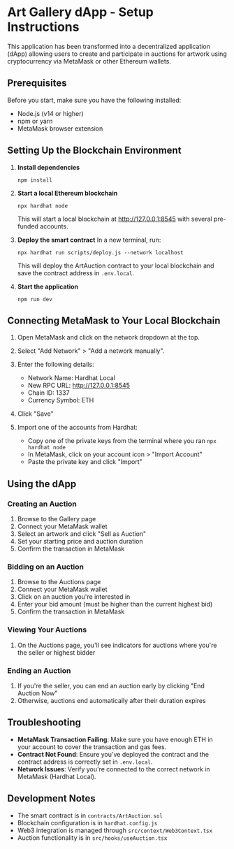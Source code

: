 
# Art Gallery dApp - Setup Instructions

This application has been transformed into a decentralized application (dApp) allowing users to create and participate in auctions for artwork using cryptocurrency via MetaMask or other Ethereum wallets.

## Prerequisites

Before you start, make sure you have the following installed:
- Node.js (v14 or higher)
- npm or yarn
- MetaMask browser extension

## Setting Up the Blockchain Environment

1. **Install dependencies**
   ```
   npm install
   ```

2. **Start a local Ethereum blockchain**
   ```
   npx hardhat node
   ```
   This will start a local blockchain at http://127.0.0.1:8545 with several pre-funded accounts.

3. **Deploy the smart contract**
   In a new terminal, run:
   ```
   npx hardhat run scripts/deploy.js --network localhost
   ```
   This will deploy the ArtAuction contract to your local blockchain and save the contract address in `.env.local`.

4. **Start the application**
   ```
   npm run dev
   ```

## Connecting MetaMask to Your Local Blockchain

1. Open MetaMask and click on the network dropdown at the top.
2. Select "Add Network" > "Add a network manually".
3. Enter the following details:
   - Network Name: Hardhat Local
   - New RPC URL: http://127.0.0.1:8545
   - Chain ID: 1337
   - Currency Symbol: ETH
4. Click "Save"

5. Import one of the accounts from Hardhat:
   - Copy one of the private keys from the terminal where you ran `npx hardhat node`
   - In MetaMask, click on your account icon > "Import Account"
   - Paste the private key and click "Import"

## Using the dApp

### Creating an Auction
1. Browse to the Gallery page
2. Connect your MetaMask wallet
3. Select an artwork and click "Sell as Auction"
4. Set your starting price and auction duration
5. Confirm the transaction in MetaMask

### Bidding on an Auction
1. Browse to the Auctions page
2. Connect your MetaMask wallet
3. Click on an auction you're interested in
4. Enter your bid amount (must be higher than the current highest bid)
5. Confirm the transaction in MetaMask

### Viewing Your Auctions
1. On the Auctions page, you'll see indicators for auctions where you're the seller or highest bidder

### Ending an Auction
1. If you're the seller, you can end an auction early by clicking "End Auction Now"
2. Otherwise, auctions end automatically after their duration expires

## Troubleshooting

- **MetaMask Transaction Failing**: Make sure you have enough ETH in your account to cover the transaction and gas fees.
- **Contract Not Found**: Ensure you've deployed the contract and the contract address is correctly set in `.env.local`.
- **Network Issues**: Verify you're connected to the correct network in MetaMask (Hardhat Local).

## Development Notes

- The smart contract is in `contracts/ArtAuction.sol`
- Blockchain configuration is in `hardhat.config.js`
- Web3 integration is managed through `src/context/Web3Context.tsx`
- Auction functionality is in `src/hooks/useAuction.tsx`
